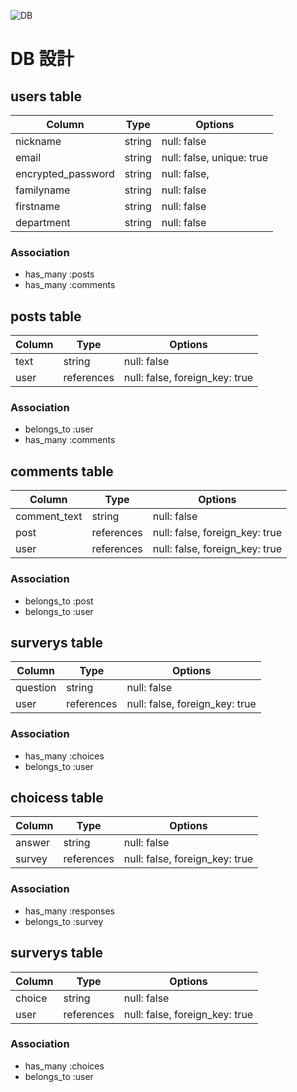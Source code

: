 

![DB](https://github.com/ConniConni/joinunion/assets/127648505/afc7cce4-7bf7-4182-a511-4067f286372a)


# DB 設計

## users table

| Column             | Type                | Options                   |
|--------------------|---------------------|---------------------------|
| nickname           | string              | null: false               |
| email              | string              | null: false, unique: true |
| encrypted_password | string              | null: false,              |
| familyname         | string              | null: false               |
| firstname          | string              | null: false               |
| department         | string              | null: false               |

### Association

* has_many :posts
* has_many :comments

## posts table

| Column | Type       | Options                        |
|--------|------------|--------------------------------|
| text   | string     | null: false                    |
| user   | references | null: false, foreign_key: true |

### Association

- belongs_to :user
- has_many :comments

## comments table

| Column       | Type       | Options                        |
|--------------|------------|--------------------------------|
| comment_text | string     | null: false                    |
| post         | references | null: false, foreign_key: true |
| user         | references | null: false, foreign_key: true |

### Association

- belongs_to :post
- belongs_to :user

## surverys table

| Column       | Type       | Options                        |
|--------------|------------|--------------------------------|
| question     | string     | null: false                    |
| user         | references | null: false, foreign_key: true |

### Association

- has_many :choices
- belongs_to :user

## choicess table

| Column       | Type       | Options                        |
|--------------|------------|--------------------------------|
| answer       | string     | null: false                    |
| survey       | references | null: false, foreign_key: true |

### Association

- has_many :responses
- belongs_to :survey

## surverys table

| Column       | Type       | Options                        |
|--------------|------------|--------------------------------|
| choice       | string     | null: false                    |
| user         | references | null: false, foreign_key: true |

### Association

- has_many :choices
- belongs_to :user


